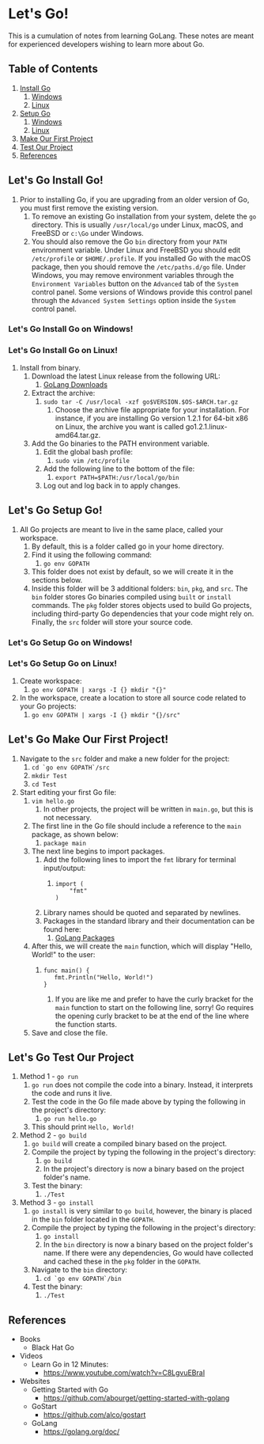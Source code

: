 # Let's Go!

This is a cumulation of notes from learning GoLang. These notes are meant for experienced developers wishing to learn more about Go.

## Table of Contents
1. [Install Go](#Lets-Go-Install-Go)
   1. [Windows](#Lets-Go-Install-Go-on-Windows)
   1. [Linux](#Lets-Go-Install-Go-on-Linux)
1. [Setup Go](Setup-Go.md)
   1. [Windows](#Lets-Go-Setup-Go-on-Windows)
   1. [Linux](#Lets-Go-Setup-Go-on-Linux)
1. [Make Our First Project](#Lets-Go-Make-Our-First-Project)
1. [Test Our Project](#Lets-Go-Test-Our-Project)
1. [References](#References)

## Let's Go Install Go!
1. Prior to installing Go, if you are upgrading from an older version of Go, you must first remove the existing version.
   1. To remove an existing Go installation from your system, delete the `go` directory. This is usually `/usr/local/go` under Linux, macOS, and FreeBSD or `c:\Go` under Windows.
   1. You should also remove the Go `bin` directory from your `PATH` environment variable. Under Linux and FreeBSD you should edit `/etc/profile` or `$HOME/.profile`. If you installed Go with the macOS package, then you should remove the `/etc/paths.d/go` file. Under Windows, you may remove environment variables through the `Environment Variables` button on the `Advanced` tab of the `System` control panel. Some versions of Windows provide this control panel through the `Advanced System Settings` option inside the `System` control panel.

### Let's Go Install Go on Windows!
### Let's Go Install Go on Linux!
1. Install from binary.
   1. Download the latest Linux release from the following URL:
      1. [GoLang Downloads](https://golang.org/dl/)
   1. Extract the archive:
      1. `sudo tar -C /usr/local -xzf go$VERSION.$OS-$ARCH.tar.gz`
         1. Choose the archive file appropriate for your installation. For instance, if you are installing Go version 1.2.1 for 64-bit x86 on Linux, the archive you want is called go1.2.1.linux-amd64.tar.gz.
   1. Add the Go binaries to the PATH environment variable.
      1. Edit the global bash profile:
         1. `sudo vim /etc/profile`
      1. Add the following line to the bottom of the file:
         1. `export PATH=$PATH:/usr/local/go/bin`
      1. Log out and log back in to apply changes.

## Let's Go Setup Go!
1. All Go projects are meant to live in the same place, called your workspace.
   1. By default, this is a folder called go in your home directory.
   1. Find it using the following command:
      1. `go env GOPATH`
   1. This folder does not exist by default, so we will create it in the sections below.
   1. Inside this folder will be 3 additional folders: `bin`, `pkg`, and `src`. The `bin` folder stores Go binaries compiled using `built` or `install` commands. The `pkg` folder stores  objects used to build Go projects, including third-party Go dependencies that your code might rely on. Finally, the `src` folder will store your source code.

### Let's Go Setup Go on Windows!
### Let's Go Setup Go on Linux!
1. Create workspace:
   1. `go env GOPATH | xargs -I {} mkdir "{}"`
1. In the workspace, create a location to store all source code related to your Go projects:
   1. `go env GOPATH | xargs -I {} mkdir "{}/src"`

## Let's Go Make Our First Project!
1. Navigate to the `src` folder and make a new folder for the project:
   1. ``cd `go env GOPATH`/src ``
   1. `mkdir Test`
   1. `cd Test`
1. Start editing your first Go file:
   1. `vim hello.go`
      1. In other projects, the project will be written in `main.go`, but this is not necessary.
   1. The first line in the Go file should include a reference to the `main` package, as shown below:
      1. `package main`
   1. The next line begins to import packages.
      1. Add the following lines to import the `fmt` library for terminal input/output:
         1. ```
            import (
                "fmt"
            )
            ```
      1. Library names should be quoted and separated by newlines.
      1. Packages in the standard library and their documentation can be found here:
         1. [GoLang Packages](http://golang.org/pkg)
   1. After this, we will create the `main` function, which will display "Hello, World!" to the user:
      1. ```
         func main() {
            fmt.Println("Hello, World!")
         }
         ```
         1. If you are like me and prefer to have the curly bracket for the `main` function to start on the following line, sorry! Go requires the opening curly bracket to be at the end of the line where the function starts.
    1. Save and close the file.

## Let's Go Test Our Project
1. Method 1 - `go run`
   1. `go run` does not compile the code into a binary. Instead, it interprets the code and runs it live.
   1. Test the code in the Go file made above by typing the following in the project's directory:
      1. `go run hello.go`
   1. This should print `Hello, World!`
1. Method 2 - `go build`
   1. `go build` will create a compiled binary based on the project.
   1. Compile the project by typing the following in the project's directory:
      1. `go build`
      1. In the project's directory is now a binary based on the project folder's name.
   1. Test the binary:
      1. `./Test`
1. Method 3 - `go install`
   1. `go install` is very similar to `go build`, however, the binary is placed in the `bin` folder located in the `GOPATH`.
   1. Compile the project by typing the following in the project's directory:
      1. `go install`
      1. In the `bin` directory is now a binary based on the project folder's name. If there were any dependencies, Go would have collected and cached these in the `pkg` folder in the `GOPATH`.
   1. Navigate to the `bin` directory:
      1. ``cd `go env GOPATH`/bin ``
   1. Test the binary:
      1. `./Test`

## References
- Books
  - Black Hat Go
- Videos
  - Learn Go in 12 Minutes:
    - https://www.youtube.com/watch?v=C8LgvuEBraI
- Websites
  - Getting Started with Go
    - https://github.com/abourget/getting-started-with-golang
  - GoStart
    - https://github.com/alco/gostart
  - GoLang
    - https://golang.org/doc/